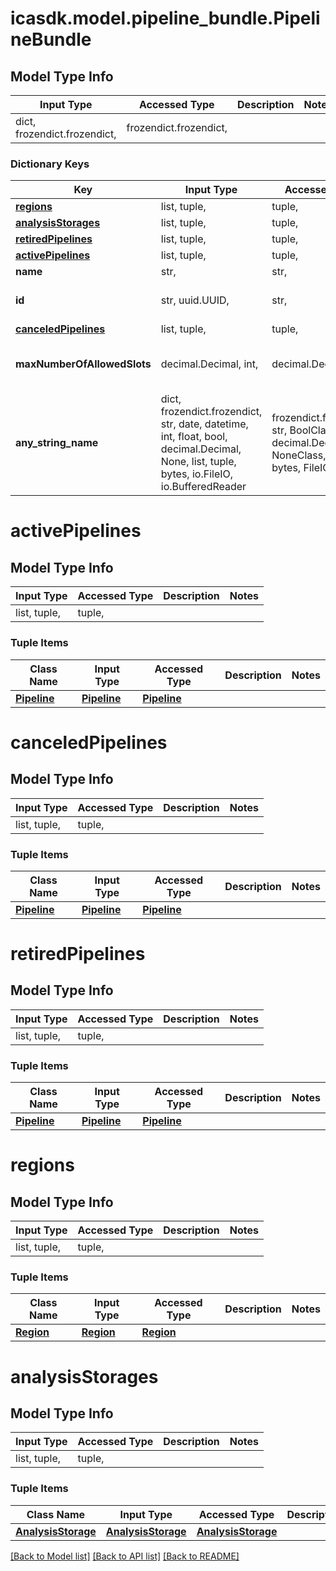 # icasdk.model.pipeline_bundle.PipelineBundle

## Model Type Info
Input Type | Accessed Type | Description | Notes
------------ | ------------- | ------------- | -------------
dict, frozendict.frozendict,  | frozendict.frozendict,  |  | 

### Dictionary Keys
Key | Input Type | Accessed Type | Description | Notes
------------ | ------------- | ------------- | ------------- | -------------
**[regions](#regions)** | list, tuple,  | tuple,  |  | 
**[analysisStorages](#analysisStorages)** | list, tuple,  | tuple,  |  | 
**[retiredPipelines](#retiredPipelines)** | list, tuple,  | tuple,  |  | 
**[activePipelines](#activePipelines)** | list, tuple,  | tuple,  |  | 
**name** | str,  | str,  |  | 
**id** | str, uuid.UUID,  | str,  |  | value must be a uuid
**[canceledPipelines](#canceledPipelines)** | list, tuple,  | tuple,  |  | 
**maxNumberOfAllowedSlots** | decimal.Decimal, int,  | decimal.Decimal,  |  | value must be a 32 bit integer
**any_string_name** | dict, frozendict.frozendict, str, date, datetime, int, float, bool, decimal.Decimal, None, list, tuple, bytes, io.FileIO, io.BufferedReader | frozendict.frozendict, str, BoolClass, decimal.Decimal, NoneClass, tuple, bytes, FileIO | any string name can be used but the value must be the correct type | [optional]

# activePipelines

## Model Type Info
Input Type | Accessed Type | Description | Notes
------------ | ------------- | ------------- | -------------
list, tuple,  | tuple,  |  | 

### Tuple Items
Class Name | Input Type | Accessed Type | Description | Notes
------------- | ------------- | ------------- | ------------- | -------------
[**Pipeline**](Pipeline.md) | [**Pipeline**](Pipeline.md) | [**Pipeline**](Pipeline.md) |  | 

# canceledPipelines

## Model Type Info
Input Type | Accessed Type | Description | Notes
------------ | ------------- | ------------- | -------------
list, tuple,  | tuple,  |  | 

### Tuple Items
Class Name | Input Type | Accessed Type | Description | Notes
------------- | ------------- | ------------- | ------------- | -------------
[**Pipeline**](Pipeline.md) | [**Pipeline**](Pipeline.md) | [**Pipeline**](Pipeline.md) |  | 

# retiredPipelines

## Model Type Info
Input Type | Accessed Type | Description | Notes
------------ | ------------- | ------------- | -------------
list, tuple,  | tuple,  |  | 

### Tuple Items
Class Name | Input Type | Accessed Type | Description | Notes
------------- | ------------- | ------------- | ------------- | -------------
[**Pipeline**](Pipeline.md) | [**Pipeline**](Pipeline.md) | [**Pipeline**](Pipeline.md) |  | 

# regions

## Model Type Info
Input Type | Accessed Type | Description | Notes
------------ | ------------- | ------------- | -------------
list, tuple,  | tuple,  |  | 

### Tuple Items
Class Name | Input Type | Accessed Type | Description | Notes
------------- | ------------- | ------------- | ------------- | -------------
[**Region**](Region.md) | [**Region**](Region.md) | [**Region**](Region.md) |  | 

# analysisStorages

## Model Type Info
Input Type | Accessed Type | Description | Notes
------------ | ------------- | ------------- | -------------
list, tuple,  | tuple,  |  | 

### Tuple Items
Class Name | Input Type | Accessed Type | Description | Notes
------------- | ------------- | ------------- | ------------- | -------------
[**AnalysisStorage**](AnalysisStorage.md) | [**AnalysisStorage**](AnalysisStorage.md) | [**AnalysisStorage**](AnalysisStorage.md) |  | 

[[Back to Model list]](../../README.md#documentation-for-models) [[Back to API list]](../../README.md#documentation-for-api-endpoints) [[Back to README]](../../README.md)

